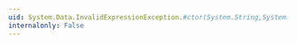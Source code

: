```yaml
---
uid: System.Data.InvalidExpressionException.#ctor(System.String,System.Exception)
internalonly: False
---
```

